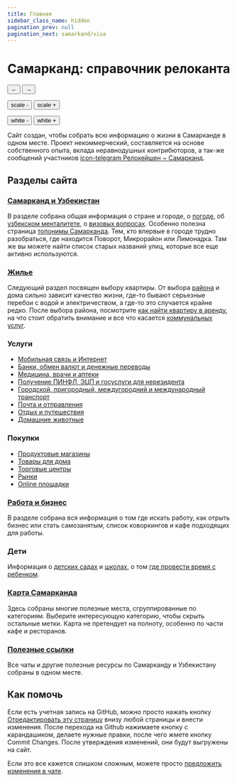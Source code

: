 ```yaml
---
title: Главная
sidebar_class_name: hidden
pagination_prev: null
pagination_next: samarkand/visa
---
```


# Самарканд: справочник релоканта

<head>
  <title>Самарканд: справочник релоканта</title>
  <meta property="og:title" content="Самарканд: справочник релоканта" />
</head>

<p>
  <button id="prev-img">←</button>
  <span> </span>
  <button id="next-img">→</button> 
</p>

<p>
  <button id="scale-minus">scale -</button>
  <span> </span>
  <button id="scale-plus">scale +</button> 
</p>

<p>
  <button id="white-minus">white -</button>
  <span> </span>
  <button id="white-plus">white +</button> 
</p>

Сайт создан, чтобы собрать всю информацию о жизни в Самарканде в одном месте.
Проект некоммерческий, составляется на основе собственного опыта, вклада
неравнодушных контрибюторов, а так-же сообщений участников
[icon-telegram Релокейшен ~ Самарканд](https://t.me/+7MDLGBy89ZVkNDZi).

## Разделы сайта

### [Самарканд и Узбекистан](samarkand/about)

В разделе собрана общая информация о стране и городе, о
[погоде](samarkand/weather), об [узбекском менталитете](samarkand/people), о
[визовых вопросах](samarkand/visa). Особенно полезна страница
[топонимы Самарканда](samarkand/toponyms.md). Тем, кто впервые в городе трудно
разобраться, где находится Поворот, Микрорайон или Лимонадка. Там же вы можете
найти список старых названий улиц, которые все еще активно используются.

### [Жилье](apartment/find.md)

Следующий раздел посвящен выбору квартиры. От выбора
[района](apartment/districts) и дома сильно зависит качество жизни, где-то
бывают серьезные перебои с водой и электричеством, а где-то это случается крайне
редко. После выбора района, посмотрите
[как найти квартиру в аренду](apartment/find), на что стоит обратить внимание и
все что касается [коммунальных услуг](apartment/utilities).

### Услуги

- [Мобильная связь и Интернет](services/communication)
- [Банки, обмен валют и денежные переводы](services/finance)
- [Медицина, врачи и аптеки](services/medicine)
- [Получение ПИНФЛ, ЭЦП и госуслуги для нерезидента](services/government)
- [Городской, пригородный, междугородний и международный транспорт](services/transport)
- [Почта и отправления](services/post)
- [Отдых и путешествия](services/recreation.md)
- [Домашние животные](services/pets)

### Покупки

- [Продуктовые магазины](purchases/grocery)
- [Товары для дома](purchases/household)
- [Торговые центры](purchases/malls)
- [Рынки](purchases/bazar)
- [Online площадки](purchases/online)

### [Работа и бизнес](occupation)

В разделе собрана вся информация о том где искать работу, как отрыть бизнес или
стать самозанятым, список коворкингов и кафе подходящих для работы.

### Дети

Информация о [детских садах](children/kindergarten.md) и
[школах](children/school.md), о том
[где провести время с ребенком](children/activities.md).

### [Карта Самарканда](/map)

Здесь собраны многие полезные места, сгруппированные по категориям. Выберите
интересующую категорию, чтобы скрыть остальные метки. Карта не претендует на
полноту, особенно по части кафе и ресторанов.

### [Полезные ссылки](other/links.md)

Все чаты и другие полезные ресурсы по Самарканду и Узбекистану собраны в одном
месте.

## Как помочь

Если есть учетная запись на GitHub, можно просто нажать кнопку
[Отредактировать эту страницу](https://github.com/megahertz/samarkand-guide/tree/master/docs/index.md)
внизу любой страницы и внести изменения. После перехода на Github нажимаете
кнопку c карандашиком, делаете нужные правки, после чего жмете кнопку Commit
Changes. После утверждения изменений, они будут выгружены на сайт.

Если это все кажется слишком сложным, можете просто
[предложить изменения в чате](https://t.me/samarkand_guide).
